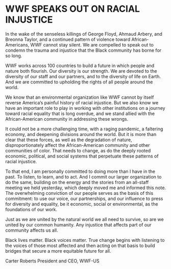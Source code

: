 # WWF SPEAKS OUT ON RACIAL INJUSTICE


In the wake of the senseless killings of George Floyd, Ahmaud Arbery, and Breonna Taylor, and a continued pattern of violence toward African-Americans, WWF cannot stay silent. We are compelled to speak out to condemn the trauma and injustice that the Black community has borne for so long.

WWF works across 100 countries to build a future in which people and nature both flourish. Our diversity is our strength. We are devoted to the diversity of our staff and our partners, and to the diversity of life on Earth. And we are committed to upholding the rights of all people around the world.

We know that an environmental organization like WWF cannot by itself reverse America’s painful history of racial injustice. But we also know we have an important role to play in working with other institutions on a journey toward racial equality that is long overdue, and we stand allied with the African-American community in addressing these wrongs.

It could not be a more challenging time, with a raging pandemic, a faltering economy, and deepening divisions around the world. But it is more than clear that these forces, as well as the degradation of nature, disproportionately affect the African-American community and other communities of color. That needs to change, as do the deeply rooted economic, political, and social systems that perpetuate these patterns of racial injustice.

To that end, I am personally committed to doing more than I have in the past. To listen, to learn, and to act. And I commit our larger organization to do the same, building on the energy and the stories from an all-staff meeting we held yesterday, which deeply moved me and informed this note. The overwhelming conviction of our people serves as the basis of this commitment: to use our voice, our partnerships, and our influence to press for diversity and equality, be it economic, social or environmental, as the foundations of our work.

Just as we are united by the natural world we all need to survive, so are we united by our common humanity. Any injustice that affects part of our community affects us all.

Black lives matter. Black voices matter. True change begins with listening to the voices of those most affected and then acting on that basis to build bridges that secure a more equitable future for all.


Carter Roberts
President and CEO, WWF-US
